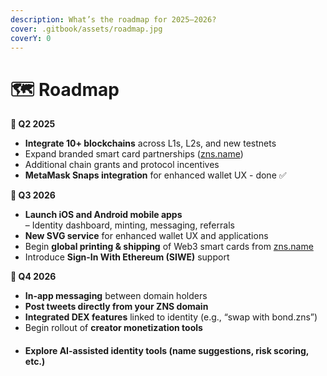 ```yaml
---
description: What’s the roadmap for 2025–2026?
cover: .gitbook/assets/roadmap.jpg
coverY: 0
---
```


# 🗺️ Roadmap

**📍 Q2 2025**

* **Integrate 10+ blockchains** across L1s, L2s, and new testnets
* Expand branded smart card partnerships ([zns.name](https://zns.name/))
* Additional chain grants and protocol incentives
* **MetaMask Snaps integration** for enhanced wallet UX - done ✅&#x20;

**📱 Q3 2026**

* **Launch iOS and Android mobile apps**\
  – Identity dashboard, minting, messaging, referrals
* **New SVG service** for enhanced wallet UX and applications
* Begin **global printing & shipping** of Web3 smart cards from [zns.name](https://zns.name/)
* Introduce **Sign-In With Ethereum (SIWE)** support

**🧩 Q4 2026**

* **In-app messaging** between domain holders
* **Post tweets directly from your ZNS domain**
* **Integrated DEX features** linked to identity (e.g., “swap with bond.zns”)
* Begin rollout of **creator monetization tools**
* #### Explore **AI-assisted identity tools** (name suggestions, risk scoring, etc.)
